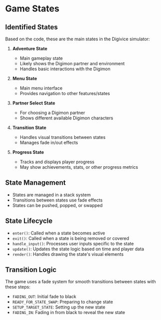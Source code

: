 # Game States

## Identified States
Based on the code, these are the main states in the Digivice simulator:

1. **Adventure State**
   - Main gameplay state
   - Likely shows the Digimon partner and environment
   - Handles basic interactions with the Digimon

2. **Menu State**
   - Main menu interface
   - Provides navigation to other features/states

3. **Partner Select State**
   - For choosing a Digimon partner
   - Shows different available Digimon characters

4. **Transition State**
   - Handles visual transitions between states
   - Manages fade in/out effects

5. **Progress State**
   - Tracks and displays player progress
   - May show achievements, stats, or other progress metrics

## State Management
- States are managed in a stack system
- Transitions between states use fade effects
- States can be pushed, popped, or swapped

## State Lifecycle
- `enter()`: Called when a state becomes active
- `exit()`: Called when a state is being removed or covered
- `handle_input()`: Processes user inputs specific to the state
- `update()`: Updates the state logic based on time and player data
- `render()`: Handles drawing the state's visual elements

## Transition Logic
The game uses a fade system for smooth transitions between states with these steps:
- `FADING_OUT`: Initial fade to black
- `READY_FOR_STATE_SWAP`: Preparing to change state
- `SETUP_TARGET_STATE`: Setting up the new state
- `FADING_IN`: Fading in from black to reveal the new state
